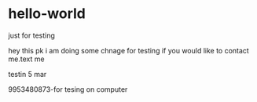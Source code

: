# hello-world
just for testing


hey this pk 
i am doing some chnage for testing
if you would like to contact me.text me


testin 5 mar 



9953480873-for tesing on computer